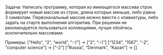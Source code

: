 
Задача: Написать программу, которая из имеющегося массива 
строк формирует новый массив из строк, длина которых
 меньше, либо равна 3 символам. Первоначальный массив можно ввести 
 с клавиатуры, либо задать на старте выполнения алгоритма. 
 При решении не рекомендуется пользоваться коллекциями, лучше обойтись 
 исключительно массивами.

Примеры:
[“Hello”, “2”, “world”, “:-)”] → [“2”, “:-)”]
[“1234”, “1567”, “-2”, “computer science”] → [“-2”]
[“Russia”, “Denmark”, “Kazan”] → []
